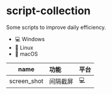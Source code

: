 # script-collection

Some scripts to improve daily efficiency.

- :computer: Windows
- :penguin: Linux
- :apple: macOS

| name           | 功能     | 平台       |
|:--------------:|:--------|:----------|
| screen_shot | 间隔截屏 | :computer: |
